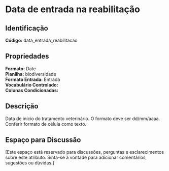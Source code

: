 # Data de entrada na reabilitação

## Identificação
**Código:** data_entrada_reabilitacao

## Propriedades
**Formato:** Date  
**Planilha:** biodiversidade  
**Formato Entrada:** Entrada  
**Vocabulário Controlado:**   
**Colunas Condicionadas:**   

## Descrição
Data de início do tratamento veterinário. O formato deve ser dd/mm/aaaa. Conferir formato de célula como texto.

## Espaço para Discussão
[Este espaço está reservado para discussões, perguntas e esclarecimentos sobre este atributo. Sinta-se à vontade para adicionar comentários, sugestões ou dúvidas.]
